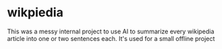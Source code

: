 # wikpiedia
This was a messy internal project to use AI to summarize every wikipedia article into one or two sentences each. It's used for a small offline project
